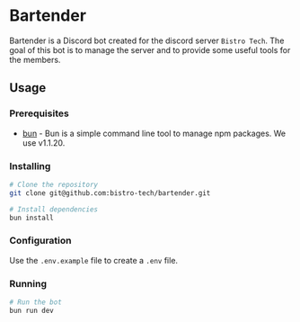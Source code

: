 # Bartender

Bartender is a Discord bot created for the discord server `Bistro Tech`. The goal of this bot is to manage the server and to provide some useful tools for the members.

## Usage

### Prerequisites

-   [bun](https://bun.sh/) - Bun is a simple command line tool to manage npm packages. We use v1.1.20.

### Installing

```bash
# Clone the repository
git clone git@github.com:bistro-tech/bartender.git

# Install dependencies
bun install
```

### Configuration

Use the `.env.example` file to create a `.env` file.

### Running

```bash
# Run the bot
bun run dev
```
